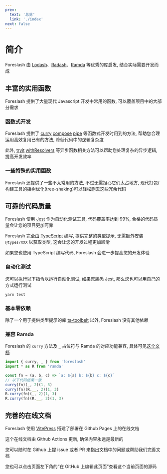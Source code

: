 ```yaml
---
prev:
  text: '总览'
  link: './index'
next: false
---
```


# 简介

Foreslash 由 [Lodash](https://github.com/lodash/lodash)、[Radash](https://github.com/sodiray/radash)、[Ramda](https://github.com/ramda/ramda) 等优秀的库启发, 结合实际需要开发而成

## 丰富的实用函数

Foreslash 提供了大量现代 Javascript 开发中常用的函数, 可以覆盖项目中的大部分需求

### 函数式开发

Foreslash 提供了 [curry](./functional/curry) [compose](./functional/compose) [pipe](./functional/pipe) 等函数式开发时用到的方法, 帮助您合理运用高效复用已有的方法, 降低代码中的逻辑复杂度

此外, [tryit](./async/tryit) [withResolvers](./async/withResolvers) 等异步函数相关方法可以帮助您处理复杂的异步逻辑, 提高开发效率

### 一些特殊的实用函数

Foreslash 还提供了一些不太常用的方法, 不过无需担心它们太占地方, 现代打包/构建工具的摇树优化(tree-shaking)可以轻松删去这些冗余代码

## 可靠的代码质量

Foreslash 使用 [Jest](https://github.com/facebook/jest) 作为自动化测试工具, 代码覆盖率达到 99%, 合格的代码质量会让您的项目更加可靠

Foreslash 完全由 [TypeScript](https://github.com/microsoft/TypeScript) 编写, 提供完整的类型提示, 无需额外安装 `@types/XXX` 以获取类型, 这会让您的开发过程更加顺滑

如果您也使用 TypeScript 编写代码, Foreslash 会进一步提高您的开发体验

### 自动化测试

您可以执行以下指令以运行自动化测试, 如果您熟悉 Jest, 那么您也可以用自己的方式运行测试

```bash
yarn test
```

### 基本零依赖

除了一个用于提供类型提示的库 [ts-toolbelt](https://github.com/millsp/ts-toolbelt) 以外, Foreslash 没有其他依赖

### 兼容 Ramda

Foreslash 的 `curry` 方法及 `_` 占位符与 Ramda 的对应功能兼容, 具体可见[这个文档](../func/functional/curry.md)

```js {6-9}
import { curry, _ } from 'foreslash'
import * as R from 'ramda'

const fn = (a, b, c) => `a: ${a} b: ${b} c: ${c}`
// 以下代码结果一致
curry(fn)(_, 2)(1, 3)
curry(fn)(R.__, 2)(1, 3)
R.curry(fn)(_, 2)(1, 3)
R.curry(fn)(R.__, 2)(1, 3)
```

## 完善的在线文档

Foreslash 使用 [VitePress](https://github.com/vuejs/vitepress) 搭建了部署在 Github Pages 上的在线文档

这个在线文档由 Github Actions 更新, 确保内容永远是最新的

您可以随时在 Github 上提 issue 或者 PR 来指出文档中的问题或帮助我们完善文档

您也可以点击页面左下角的“在 GitHub 上编辑此页面”查看这个当前页面的源码
